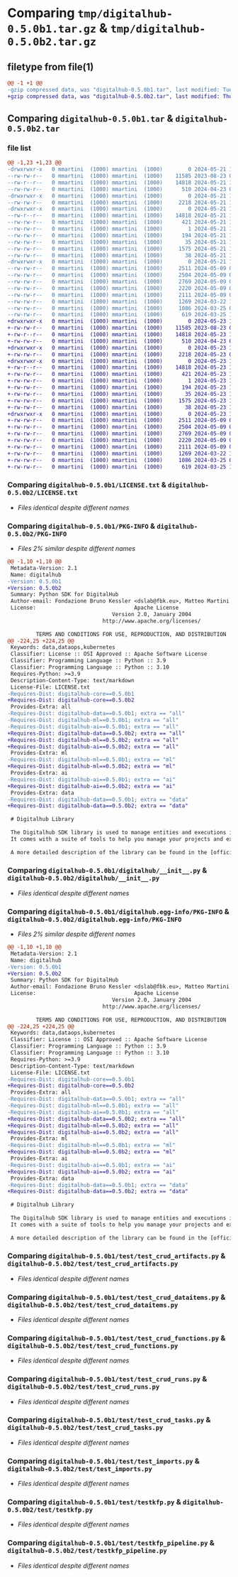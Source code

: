 # Comparing `tmp/digitalhub-0.5.0b1.tar.gz` & `tmp/digitalhub-0.5.0b2.tar.gz`

## filetype from file(1)

```diff
@@ -1 +1 @@
-gzip compressed data, was "digitalhub-0.5.0b1.tar", last modified: Tue May 21 15:52:49 2024, max compression
+gzip compressed data, was "digitalhub-0.5.0b2.tar", last modified: Thu May 23 13:59:30 2024, max compression
```

## Comparing `digitalhub-0.5.0b1.tar` & `digitalhub-0.5.0b2.tar`

### file list

```diff
@@ -1,23 +1,23 @@
-drwxrwxr-x   0 mmartini  (1000) mmartini  (1000)        0 2024-05-21 15:52:49.192991 digitalhub-0.5.0b1/
--rw-rw-r--   0 mmartini  (1000) mmartini  (1000)    11585 2023-08-23 08:29:57.000000 digitalhub-0.5.0b1/LICENSE.txt
--rw-r--r--   0 mmartini  (1000) mmartini  (1000)    14818 2024-05-21 15:52:49.192991 digitalhub-0.5.0b1/PKG-INFO
--rw-rw-r--   0 mmartini  (1000) mmartini  (1000)      510 2024-04-23 09:36:04.000000 digitalhub-0.5.0b1/README.md
-drwxrwxr-x   0 mmartini  (1000) mmartini  (1000)        0 2024-05-21 15:52:49.176991 digitalhub-0.5.0b1/digitalhub/
--rw-rw-r--   0 mmartini  (1000) mmartini  (1000)     2218 2024-05-21 13:14:46.000000 digitalhub-0.5.0b1/digitalhub/__init__.py
-drwxrwxr-x   0 mmartini  (1000) mmartini  (1000)        0 2024-05-21 15:52:49.184991 digitalhub-0.5.0b1/digitalhub.egg-info/
--rw-r--r--   0 mmartini  (1000) mmartini  (1000)    14818 2024-05-21 15:52:49.000000 digitalhub-0.5.0b1/digitalhub.egg-info/PKG-INFO
--rw-rw-r--   0 mmartini  (1000) mmartini  (1000)      421 2024-05-21 15:52:49.000000 digitalhub-0.5.0b1/digitalhub.egg-info/SOURCES.txt
--rw-rw-r--   0 mmartini  (1000) mmartini  (1000)        1 2024-05-21 15:52:49.000000 digitalhub-0.5.0b1/digitalhub.egg-info/dependency_links.txt
--rw-rw-r--   0 mmartini  (1000) mmartini  (1000)      194 2024-05-21 15:52:49.000000 digitalhub-0.5.0b1/digitalhub.egg-info/requires.txt
--rw-rw-r--   0 mmartini  (1000) mmartini  (1000)       35 2024-05-21 15:52:49.000000 digitalhub-0.5.0b1/digitalhub.egg-info/top_level.txt
--rw-rw-r--   0 mmartini  (1000) mmartini  (1000)     1575 2024-05-21 15:33:27.000000 digitalhub-0.5.0b1/pyproject.toml
--rw-rw-r--   0 mmartini  (1000) mmartini  (1000)       38 2024-05-21 15:52:49.192991 digitalhub-0.5.0b1/setup.cfg
-drwxrwxr-x   0 mmartini  (1000) mmartini  (1000)        0 2024-05-21 15:52:49.184991 digitalhub-0.5.0b1/test/
--rw-rw-r--   0 mmartini  (1000) mmartini  (1000)     2511 2024-05-09 07:33:31.000000 digitalhub-0.5.0b1/test/test_crud_artifacts.py
--rw-rw-r--   0 mmartini  (1000) mmartini  (1000)     2504 2024-05-09 07:33:31.000000 digitalhub-0.5.0b1/test/test_crud_dataitems.py
--rw-rw-r--   0 mmartini  (1000) mmartini  (1000)     2769 2024-05-09 07:33:31.000000 digitalhub-0.5.0b1/test/test_crud_functions.py
--rw-rw-r--   0 mmartini  (1000) mmartini  (1000)     2220 2024-05-09 07:33:31.000000 digitalhub-0.5.0b1/test/test_crud_runs.py
--rw-rw-r--   0 mmartini  (1000) mmartini  (1000)     2111 2024-05-09 07:33:31.000000 digitalhub-0.5.0b1/test/test_crud_tasks.py
--rw-rw-r--   0 mmartini  (1000) mmartini  (1000)     1269 2024-03-22 13:56:51.000000 digitalhub-0.5.0b1/test/test_imports.py
--rw-rw-r--   0 mmartini  (1000) mmartini  (1000)     1086 2024-03-25 07:51:29.000000 digitalhub-0.5.0b1/test/testkfp.py
--rw-rw-r--   0 mmartini  (1000) mmartini  (1000)      619 2024-03-25 10:18:34.000000 digitalhub-0.5.0b1/test/testkfp_pipeline.py
+drwxrwxr-x   0 mmartini  (1000) mmartini  (1000)        0 2024-05-23 13:59:30.806531 digitalhub-0.5.0b2/
+-rw-rw-r--   0 mmartini  (1000) mmartini  (1000)    11585 2023-08-23 08:29:57.000000 digitalhub-0.5.0b2/LICENSE.txt
+-rw-r--r--   0 mmartini  (1000) mmartini  (1000)    14818 2024-05-23 13:59:30.802531 digitalhub-0.5.0b2/PKG-INFO
+-rw-rw-r--   0 mmartini  (1000) mmartini  (1000)      510 2024-04-23 09:36:04.000000 digitalhub-0.5.0b2/README.md
+drwxrwxr-x   0 mmartini  (1000) mmartini  (1000)        0 2024-05-23 13:59:30.802531 digitalhub-0.5.0b2/digitalhub/
+-rw-rw-r--   0 mmartini  (1000) mmartini  (1000)     2218 2024-05-23 09:43:32.000000 digitalhub-0.5.0b2/digitalhub/__init__.py
+drwxrwxr-x   0 mmartini  (1000) mmartini  (1000)        0 2024-05-23 13:59:30.802531 digitalhub-0.5.0b2/digitalhub.egg-info/
+-rw-r--r--   0 mmartini  (1000) mmartini  (1000)    14818 2024-05-23 13:59:30.000000 digitalhub-0.5.0b2/digitalhub.egg-info/PKG-INFO
+-rw-rw-r--   0 mmartini  (1000) mmartini  (1000)      421 2024-05-23 13:59:30.000000 digitalhub-0.5.0b2/digitalhub.egg-info/SOURCES.txt
+-rw-rw-r--   0 mmartini  (1000) mmartini  (1000)        1 2024-05-23 13:59:30.000000 digitalhub-0.5.0b2/digitalhub.egg-info/dependency_links.txt
+-rw-rw-r--   0 mmartini  (1000) mmartini  (1000)      194 2024-05-23 13:59:30.000000 digitalhub-0.5.0b2/digitalhub.egg-info/requires.txt
+-rw-rw-r--   0 mmartini  (1000) mmartini  (1000)       35 2024-05-23 13:59:30.000000 digitalhub-0.5.0b2/digitalhub.egg-info/top_level.txt
+-rw-rw-r--   0 mmartini  (1000) mmartini  (1000)     1575 2024-05-23 13:58:10.000000 digitalhub-0.5.0b2/pyproject.toml
+-rw-rw-r--   0 mmartini  (1000) mmartini  (1000)       38 2024-05-23 13:59:30.806531 digitalhub-0.5.0b2/setup.cfg
+drwxrwxr-x   0 mmartini  (1000) mmartini  (1000)        0 2024-05-23 13:59:30.802531 digitalhub-0.5.0b2/test/
+-rw-rw-r--   0 mmartini  (1000) mmartini  (1000)     2511 2024-05-09 07:33:31.000000 digitalhub-0.5.0b2/test/test_crud_artifacts.py
+-rw-rw-r--   0 mmartini  (1000) mmartini  (1000)     2504 2024-05-09 07:33:31.000000 digitalhub-0.5.0b2/test/test_crud_dataitems.py
+-rw-rw-r--   0 mmartini  (1000) mmartini  (1000)     2769 2024-05-09 07:33:31.000000 digitalhub-0.5.0b2/test/test_crud_functions.py
+-rw-rw-r--   0 mmartini  (1000) mmartini  (1000)     2220 2024-05-09 07:33:31.000000 digitalhub-0.5.0b2/test/test_crud_runs.py
+-rw-rw-r--   0 mmartini  (1000) mmartini  (1000)     2111 2024-05-09 07:33:31.000000 digitalhub-0.5.0b2/test/test_crud_tasks.py
+-rw-rw-r--   0 mmartini  (1000) mmartini  (1000)     1269 2024-03-22 13:56:51.000000 digitalhub-0.5.0b2/test/test_imports.py
+-rw-rw-r--   0 mmartini  (1000) mmartini  (1000)     1086 2024-03-25 07:51:29.000000 digitalhub-0.5.0b2/test/testkfp.py
+-rw-rw-r--   0 mmartini  (1000) mmartini  (1000)      619 2024-03-25 10:18:34.000000 digitalhub-0.5.0b2/test/testkfp_pipeline.py
```

### Comparing `digitalhub-0.5.0b1/LICENSE.txt` & `digitalhub-0.5.0b2/LICENSE.txt`

 * *Files identical despite different names*

### Comparing `digitalhub-0.5.0b1/PKG-INFO` & `digitalhub-0.5.0b2/PKG-INFO`

 * *Files 2% similar despite different names*

```diff
@@ -1,10 +1,10 @@
 Metadata-Version: 2.1
 Name: digitalhub
-Version: 0.5.0b1
+Version: 0.5.0b2
 Summary: Python SDK for DigitalHub
 Author-email: Fondazione Bruno Kessler <dslab@fbk.eu>, Matteo Martini <mmartini@fbk.eu>
 License:                               Apache License
                                 Version 2.0, January 2004
                              http://www.apache.org/licenses/
         
         TERMS AND CONDITIONS FOR USE, REPRODUCTION, AND DISTRIBUTION
@@ -224,25 +224,25 @@
 Keywords: data,dataops,kubernetes
 Classifier: License :: OSI Approved :: Apache Software License
 Classifier: Programming Language :: Python :: 3.9
 Classifier: Programming Language :: Python :: 3.10
 Requires-Python: >=3.9
 Description-Content-Type: text/markdown
 License-File: LICENSE.txt
-Requires-Dist: digitalhub-core==0.5.0b1
+Requires-Dist: digitalhub-core==0.5.0b2
 Provides-Extra: all
-Requires-Dist: digitalhub-data==0.5.0b1; extra == "all"
-Requires-Dist: digitalhub-ml==0.5.0b1; extra == "all"
-Requires-Dist: digitalhub-ai==0.5.0b1; extra == "all"
+Requires-Dist: digitalhub-data==0.5.0b2; extra == "all"
+Requires-Dist: digitalhub-ml==0.5.0b2; extra == "all"
+Requires-Dist: digitalhub-ai==0.5.0b2; extra == "all"
 Provides-Extra: ml
-Requires-Dist: digitalhub-ml==0.5.0b1; extra == "ml"
+Requires-Dist: digitalhub-ml==0.5.0b2; extra == "ml"
 Provides-Extra: ai
-Requires-Dist: digitalhub-ai==0.5.0b1; extra == "ai"
+Requires-Dist: digitalhub-ai==0.5.0b2; extra == "ai"
 Provides-Extra: data
-Requires-Dist: digitalhub-data==0.5.0b1; extra == "data"
+Requires-Dist: digitalhub-data==0.5.0b2; extra == "data"
 
 # Digitalhub Library
 
 The Digitalhub SDK library is used to manage entities and executions in Digitalhub from Python.
 It comes with a suite of tools to help you manage your projects and executions. It exposes CRUD methods to create, read, update and delete entities, and objects methods to excute functions or workflows, collect or store execution results and data.
 
 A more detailed description of the library can be found in the [official documentation](https://scc-digitalhub.github.io/docs/) of Digitalhub.
```

### Comparing `digitalhub-0.5.0b1/digitalhub/__init__.py` & `digitalhub-0.5.0b2/digitalhub/__init__.py`

 * *Files identical despite different names*

### Comparing `digitalhub-0.5.0b1/digitalhub.egg-info/PKG-INFO` & `digitalhub-0.5.0b2/digitalhub.egg-info/PKG-INFO`

 * *Files 2% similar despite different names*

```diff
@@ -1,10 +1,10 @@
 Metadata-Version: 2.1
 Name: digitalhub
-Version: 0.5.0b1
+Version: 0.5.0b2
 Summary: Python SDK for DigitalHub
 Author-email: Fondazione Bruno Kessler <dslab@fbk.eu>, Matteo Martini <mmartini@fbk.eu>
 License:                               Apache License
                                 Version 2.0, January 2004
                              http://www.apache.org/licenses/
         
         TERMS AND CONDITIONS FOR USE, REPRODUCTION, AND DISTRIBUTION
@@ -224,25 +224,25 @@
 Keywords: data,dataops,kubernetes
 Classifier: License :: OSI Approved :: Apache Software License
 Classifier: Programming Language :: Python :: 3.9
 Classifier: Programming Language :: Python :: 3.10
 Requires-Python: >=3.9
 Description-Content-Type: text/markdown
 License-File: LICENSE.txt
-Requires-Dist: digitalhub-core==0.5.0b1
+Requires-Dist: digitalhub-core==0.5.0b2
 Provides-Extra: all
-Requires-Dist: digitalhub-data==0.5.0b1; extra == "all"
-Requires-Dist: digitalhub-ml==0.5.0b1; extra == "all"
-Requires-Dist: digitalhub-ai==0.5.0b1; extra == "all"
+Requires-Dist: digitalhub-data==0.5.0b2; extra == "all"
+Requires-Dist: digitalhub-ml==0.5.0b2; extra == "all"
+Requires-Dist: digitalhub-ai==0.5.0b2; extra == "all"
 Provides-Extra: ml
-Requires-Dist: digitalhub-ml==0.5.0b1; extra == "ml"
+Requires-Dist: digitalhub-ml==0.5.0b2; extra == "ml"
 Provides-Extra: ai
-Requires-Dist: digitalhub-ai==0.5.0b1; extra == "ai"
+Requires-Dist: digitalhub-ai==0.5.0b2; extra == "ai"
 Provides-Extra: data
-Requires-Dist: digitalhub-data==0.5.0b1; extra == "data"
+Requires-Dist: digitalhub-data==0.5.0b2; extra == "data"
 
 # Digitalhub Library
 
 The Digitalhub SDK library is used to manage entities and executions in Digitalhub from Python.
 It comes with a suite of tools to help you manage your projects and executions. It exposes CRUD methods to create, read, update and delete entities, and objects methods to excute functions or workflows, collect or store execution results and data.
 
 A more detailed description of the library can be found in the [official documentation](https://scc-digitalhub.github.io/docs/) of Digitalhub.
```

### Comparing `digitalhub-0.5.0b1/test/test_crud_artifacts.py` & `digitalhub-0.5.0b2/test/test_crud_artifacts.py`

 * *Files identical despite different names*

### Comparing `digitalhub-0.5.0b1/test/test_crud_dataitems.py` & `digitalhub-0.5.0b2/test/test_crud_dataitems.py`

 * *Files identical despite different names*

### Comparing `digitalhub-0.5.0b1/test/test_crud_functions.py` & `digitalhub-0.5.0b2/test/test_crud_functions.py`

 * *Files identical despite different names*

### Comparing `digitalhub-0.5.0b1/test/test_crud_runs.py` & `digitalhub-0.5.0b2/test/test_crud_runs.py`

 * *Files identical despite different names*

### Comparing `digitalhub-0.5.0b1/test/test_crud_tasks.py` & `digitalhub-0.5.0b2/test/test_crud_tasks.py`

 * *Files identical despite different names*

### Comparing `digitalhub-0.5.0b1/test/test_imports.py` & `digitalhub-0.5.0b2/test/test_imports.py`

 * *Files identical despite different names*

### Comparing `digitalhub-0.5.0b1/test/testkfp.py` & `digitalhub-0.5.0b2/test/testkfp.py`

 * *Files identical despite different names*

### Comparing `digitalhub-0.5.0b1/test/testkfp_pipeline.py` & `digitalhub-0.5.0b2/test/testkfp_pipeline.py`

 * *Files identical despite different names*

